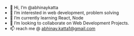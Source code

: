 - 👋 Hi, I’m @abhinaykatta
- 👀 I’m interested in web development, problem solving
- 🌱 I’m currently learning React, Node
- 💞️ I’m looking to collaborate on Web Development Projects.
- 📫 reach me @ abhinay.katta1@gmail.com

<!---
abhinaykatta/abhinaykatta is a ✨ special ✨ repository because its `README.md` (this file) appears on your GitHub profile.
You can click the Preview link to take a look at your changes.
--->
